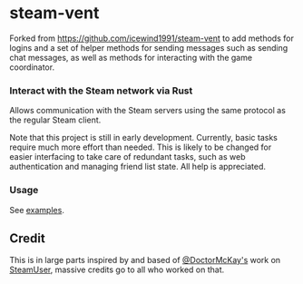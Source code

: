 # steam-vent

Forked from https://github.com/icewind1991/steam-vent to add methods for logins and a set of helper methods for sending messages such as sending chat messages, as well as methods for interacting with the game coordinator.

### Interact with the Steam network via Rust

Allows communication with the Steam servers using the same protocol as the regular Steam client.

Note that this project is still in early development. Currently, basic tasks require much more effort than needed. This is likely to be changed for easier interfacing to take care of redundant tasks, such as web authentication and managing friend list state. All help is appreciated.

### Usage

See [examples](./examples).

## Credit

This is in large parts inspired by and based of [@DoctorMcKay's](https://github.com/DoctorMcKay) work on [SteamUser](https://github.com/DoctorMcKay/node-steam-user/), massive credits go to all who worked on that. 